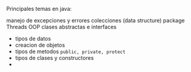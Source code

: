 
Principales temas en java:

manejo de excepciones y errores
colecciones (data structure)
package
Threads
OOP
clases abstractas e interfaces


- tipos de datos
- creacion de objetos
- tipos de metodos `public, private, protect`
- tipos de clases y constructores
- 